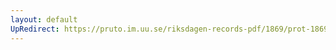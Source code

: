 ```yaml
---
layout: default
UpRedirect: https://pruto.im.uu.se/riksdagen-records-pdf/1869/prot-1869--fk--121/prot-1869--fk--121_004.pdf
---
```

